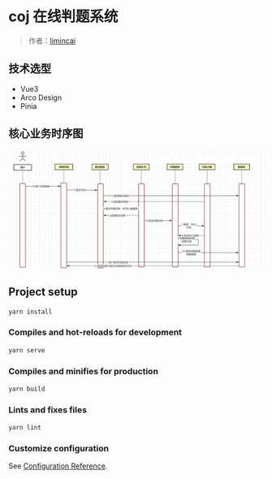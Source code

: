 # coj 在线判题系统

> 作者：[limincai](https://github.com/limincai)

## 技术选型

- Vue3
- Arco Design
- Pinia

## 核心业务时序图

<div style="align: center">
    <img src="doc/coj 核心业务时序图.png"/>
</div>

## Project setup

``` bash
yarn install
```

### Compiles and hot-reloads for development

``` bash
yarn serve
```

### Compiles and minifies for production

``` bash
yarn build
```

### Lints and fixes files

``` bash
yarn lint
```

### Customize configuration

See [Configuration Reference](https://cli.vuejs.org/config/).
